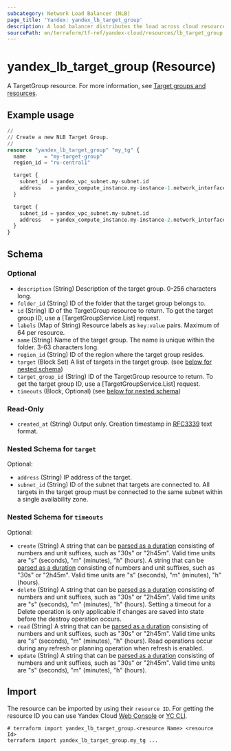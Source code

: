 ```yaml
---
subcategory: Network Load Balancer (NLB)
page_title: 'Yandex: yandex_lb_target_group'
description: A load balancer distributes the load across cloud resources that are combined into a target group.
sourcePath: en/terraform/tf-ref/yandex-cloud/resources/lb_target_group.md
---
```


# yandex_lb_target_group (Resource)

A TargetGroup resource. For more information, see [Target groups and resources](/docs/network-load-balancer/concepts/target-resources).

## Example usage

```terraform
//
// Create a new NLB Target Group.
//
resource "yandex_lb_target_group" "my_tg" {
  name      = "my-target-group"
  region_id = "ru-central1"

  target {
    subnet_id = yandex_vpc_subnet.my-subnet.id
    address   = yandex_compute_instance.my-instance-1.network_interface.0.ip_address
  }

  target {
    subnet_id = yandex_vpc_subnet.my-subnet.id
    address   = yandex_compute_instance.my-instance-2.network_interface.0.ip_address
  }
}
```

<!-- schema generated by tfplugindocs -->
## Schema

### Optional

- `description` (String) Description of the target group. 0-256 characters long.
- `folder_id` (String) ID of the folder that the target group belongs to.
- `id` (String) ID of the TargetGroup resource to return.
 To get the target group ID, use a [TargetGroupService.List] request.
- `labels` (Map of String) Resource labels as `` key:value `` pairs. Maximum of 64 per resource.
- `name` (String) Name of the target group.
 The name is unique within the folder. 3-63 characters long.
- `region_id` (String) ID of the region where the target group resides.
- `target` (Block Set) A list of targets in the target group. (see [below for nested schema](#nestedblock--target))
- `target_group_id` (String) ID of the TargetGroup resource to return.
 To get the target group ID, use a [TargetGroupService.List] request.
- `timeouts` (Block, Optional) (see [below for nested schema](#nestedblock--timeouts))

### Read-Only

- `created_at` (String) Output only. Creation timestamp in [RFC3339](https://www.ietf.org/rfc/rfc3339.txt) text format.

<a id="nestedblock--target"></a>
### Nested Schema for `target`

Optional:

- `address` (String) IP address of the target.
- `subnet_id` (String) ID of the subnet that targets are connected to.
 All targets in the target group must be connected to the same subnet within a single availability zone.


<a id="nestedblock--timeouts"></a>
### Nested Schema for `timeouts`

Optional:

- `create` (String) A string that can be [parsed as a duration](https://pkg.go.dev/time#ParseDuration) consisting of numbers and unit suffixes, such as "30s" or "2h45m". Valid time units are "s" (seconds), "m" (minutes), "h" (hours). A string that can be [parsed as a duration](https://pkg.go.dev/time#ParseDuration) consisting of numbers and unit suffixes, such as "30s" or "2h45m". Valid time units are "s" (seconds), "m" (minutes), "h" (hours).
- `delete` (String) A string that can be [parsed as a duration](https://pkg.go.dev/time#ParseDuration) consisting of numbers and unit suffixes, such as "30s" or "2h45m". Valid time units are "s" (seconds), "m" (minutes), "h" (hours). Setting a timeout for a Delete operation is only applicable if changes are saved into state before the destroy operation occurs.
- `read` (String) A string that can be [parsed as a duration](https://pkg.go.dev/time#ParseDuration) consisting of numbers and unit suffixes, such as "30s" or "2h45m". Valid time units are "s" (seconds), "m" (minutes), "h" (hours). Read operations occur during any refresh or planning operation when refresh is enabled.
- `update` (String) A string that can be [parsed as a duration](https://pkg.go.dev/time#ParseDuration) consisting of numbers and unit suffixes, such as "30s" or "2h45m". Valid time units are "s" (seconds), "m" (minutes), "h" (hours).

## Import

The resource can be imported by using their `resource ID`. For getting the resource ID you can use Yandex Cloud [Web Console](https://console.yandex.cloud) or [YC CLI](https://yandex.cloud/docs/cli/quickstart).

```shell
# terraform import yandex_lb_target_group.<resource Name> <resource Id>
terraform import yandex_lb_target_group.my_tg ...
```
